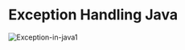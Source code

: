 # Exception Handling Java

![Exception-in-java1](https://user-images.githubusercontent.com/107776531/207223113-4255c0e3-e6bc-4a52-bf23-fefc2511c29f.png)

